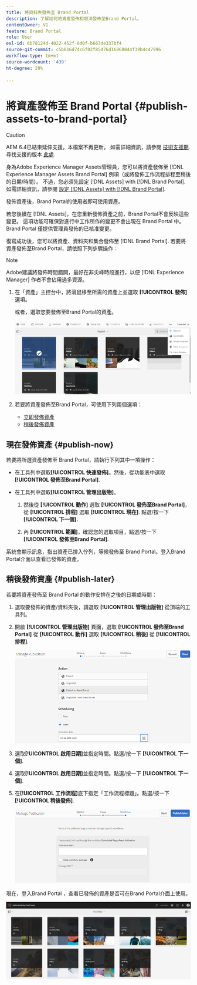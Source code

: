 ```yaml
---
title: 將資料夾發佈至 Brand Portal
description: 了解如何將資產發佈和取消發佈至Brand Portal。
contentOwner: VG
feature: Brand Portal
role: User
exl-id: 6b78124d-4022-452f-8d0f-b667de337bf4
source-git-commit: c5b816d74c6f02f85476d16868844f39b4c47996
workflow-type: tm+mt
source-wordcount: '439'
ht-degree: 29%

---
```


# 將資產發佈至 Brand Portal {#publish-assets-to-brand-portal}

>[!CAUTION]
>
>AEM 6.4已結束延伸支援，本檔案不再更新。 如需詳細資訊，請參閱 [技術支援期](https://helpx.adobe.com//tw/support/programs/eol-matrix.html). 尋找支援的版本 [此處](https://experienceleague.adobe.com/docs/).

身為Adobe Experience Manager Assets管理員，您可以將資產發佈至 [!DNL Experience Manager Assets Brand Portal] 例項（或將發佈工作流程排程至稍後的日期/時間）。 不過，您必須先設定 [!DNL Assets] with [!DNL Brand Portal]. 如需詳細資訊，請參閱 [設定 [!DNL Assets] with [!DNL Brand Portal]](configure-aem-assets-with-brand-portal.md).

發佈資產後，Brand Portal的使用者即可使用資產。

若您後續在 [!DNL Assets]，在您重新發佈資產之前，Brand Portal不會反映這些變更。 這項功能可確保對進行中工作所作的變更不會出現在 Brand Portal 中。Brand Portal 僅提供管理員發佈的已核准變更。

復寫成功後，您可以將資產、資料夾和集合發佈至 [!DNL Brand Portal]. 若要將資產發佈至Brand Portal，請依照下列步驟操作：

>[!NOTE]
>
>Adobe建議將發佈時間錯開，最好在非尖峰時段進行，以便 [!DNL Experience Manager] 作者不會佔用過多資源。

1. 在「資產」主控台中，將滑鼠移至所需的資產上並選取 **[!UICONTROL 發佈]** 選項。

   或者，選取您要發佈至Brand Portal的資產。

   ![publish2bp-2](assets/publish2bp-2.png)

2. 若要將資產發佈至Brand Portal，可使用下列兩個選項：
   * [立即發佈資產](#publish-now)
   * [稍後發佈資產](#publish-later)

## 現在發佈資產 {#publish-now}

若要將所選資產發佈至 Brand Portal，請執行下列其中一項操作：

* 在工具列中選取&#x200B;**[!UICONTROL 快速發佈]**。然後，從功能表中選取 **[!UICONTROL 發佈至Brand Portal]**.

* 在工具列中選取&#x200B;**[!UICONTROL 管理出版物]**。

   1. 然後從 **[!UICONTROL 動作]** 選取 **[!UICONTROL 發佈至Brand Portal]**，從 **[!UICONTROL 排程]** 選取 **[!UICONTROL 現在]**. 點選/按一下 **[!UICONTROL 下一個].**

   2. 內 **[!UICONTROL 範圍]**，確認您的選取項目，點選/按一下 **[!UICONTROL 發佈至Brand Portal]**.

系統會顯示訊息，指出資產已排入佇列，等候發佈至 Brand Portal。登入Brand Portal介面以查看已發佈的資產。

## 稍後發佈資產 {#publish-later}

若要將資產發佈至 Brand Portal 的動作安排在之後的日期或時間：

1. 選取要發佈的資產/資料夾後，請選取 **[!UICONTROL 管理出版物]** 從頂端的工具列。
2. 開啟 **[!UICONTROL 管理出版物]** 頁面，選取 **[!UICONTROL 發佈至Brand Portal]** 從 **[!UICONTROL 動作]** 選取 **[!UICONTROL 稍後]** 從 **[!UICONTROL 排程]**.

   ![publishlaterbp-1](assets/publishlaterbp-1.png)

3. 選取&#x200B;**[!UICONTROL 啟用日期]**&#x200B;並指定時間。點選/按一下 **[!UICONTROL 下一個]**.
4. 選取&#x200B;**[!UICONTROL 啟用日期]**&#x200B;並指定時間。點選/按一下 **[!UICONTROL 下一個]**.
5. 在&#x200B;**[!UICONTROL 工作流程]**&#x200B;底下指定「工作流程標題」。點選/按一下 **[!UICONTROL 稍後發佈]**.

   ![publishworkflow](assets/publishworkflow.png)

現在，登入Brand Portal ，查看已發佈的資產是否可在Brand Portal介面上使用。

![bp_631_landing_page](assets/bp_landing_page.png)

